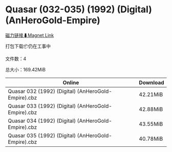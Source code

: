 # Quasar (032-035) (1992) (Digital) (AnHeroGold-Empire)

[磁力链接⬇Magnet Link](magnet:?xt=urn:btih:5f5bf06a3471a305da3e30043a9cd581ba9e3de3&dn=Quasar%20%28032-035%29%20%281992%29%20%28Digital%29%20%28AnHeroGold-Empire%29)

打包下载📦仍在工事中

文件数：4

总大小：169.42MiB

Online | Download
--- | ---
Quasar 032 (1992) (Digital) (AnHeroGold-Empire).cbz | 42.21MiB
Quasar 033 (1992) (Digital) (AnHeroGold-Empire).cbz | 42.88MiB
Quasar 034 (1992) (Digital) (AnHeroGold-Empire).cbz | 43.55MiB
Quasar 035 (1992) (Digital) (AnHeroGold-Empire).cbz | 40.78MiB